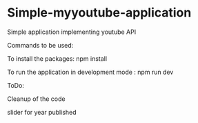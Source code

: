 # Simple-myyoutube-application
Simple application implementing youtube API

Commands to be used:

To install the packages: npm install

To run the application in development mode : npm run dev

ToDo:

Cleanup of the code

slider for year published
